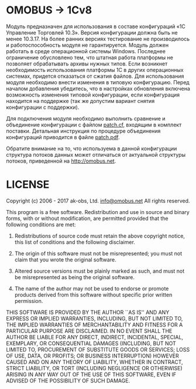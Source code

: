 # OMOBUS -> 1Cv8

Модуль предназначен для использования в составе конфигураций «1С Управление Торговлей 10.3». 
Версия конфигурации должна быть не менее 10.3.17. На более ранних версиях тестирование не 
производилось и работоспособность модуля не гарантируется. Модуль должен работать в среде 
операционной системы Windows. Последнее ограничение обусловлено тем, что штатная работа 
платформы не позволяет обрабатывать архивы нужных типов. Если возникнет необходимость 
использования платформы 1С в других операционных системах, придется отказаться от сжатия файлов.
Для использования модуля необходимо внести изменения в типовую конфигурацию. Перед началом 
добавления убедитесь, что в настройках обновления включена возможность изменения типовой 
конфигурации, если конфигурация находится на поддержке (так же допустим вариант снятия 
конфигурации с поддержки).

Для подключения модуля необходимо выполнить сравнение и объединение конфигурации с файлом 
[patch.cf](https://github.com/omobus/omobus-1Cv8/blob/master/patch.cf), входящим в комплект поставки. Детальная инструкция по процедуре объединения
конфигураций приводится в файле [patch.pdf](https://github.com/omobus/omobus-1Cv8/blob/master/patch.pdf).

Обратите внимание на то, что используема в данной конфигурации структура потоков данных может
отличаться от актуальной структуры потоков, приведенной на http://omobus.net.


# LICENSE

Copyright (c) 2006 - 2017 ak-obs, Ltd. <info@omobus.net>
All rights reserved.

This program is a free software. Redistribution and use in source
and binary forms, with or without modification, are permitted provided
that the following conditions are met:

1. Redistributions of source code must retain the above copyright
   notice, this list of conditions and the following disclaimer.

2. The origin of this software must not be misrepresented; you must
   not claim that you wrote the original software.

3. Altered source versions must be plainly marked as such, and must
   not be misrepresented as being the original software.

4. The name of the author may not be used to endorse or promote
   products derived from this software without specific prior written
   permission.

THIS SOFTWARE IS PROVIDED BY THE AUTHOR ``AS IS'' AND ANY EXPRESS
OR IMPLIED WARRANTIES, INCLUDING, BUT NOT LIMITED TO, THE IMPLIED
WARRANTIES OF MERCHANTABILITY AND FITNESS FOR A PARTICULAR PURPOSE
ARE DISCLAIMED.  IN NO EVENT SHALL THE AUTHOR BE LIABLE FOR ANY
DIRECT, INDIRECT, INCIDENTAL, SPECIAL, EXEMPLARY, OR CONSEQUENTIAL
DAMAGES (INCLUDING, BUT NOT LIMITED TO, PROCUREMENT OF SUBSTITUTE
GOODS OR SERVICES; LOSS OF USE, DATA, OR PROFITS; OR BUSINESS
INTERRUPTION) HOWEVER CAUSED AND ON ANY THEORY OF LIABILITY,
WHETHER IN CONTRACT, STRICT LIABILITY, OR TORT (INCLUDING
NEGLIGENCE OR OTHERWISE) ARISING IN ANY WAY OUT OF THE USE OF THIS
SOFTWARE, EVEN IF ADVISED OF THE POSSIBILITY OF SUCH DAMAGE.
